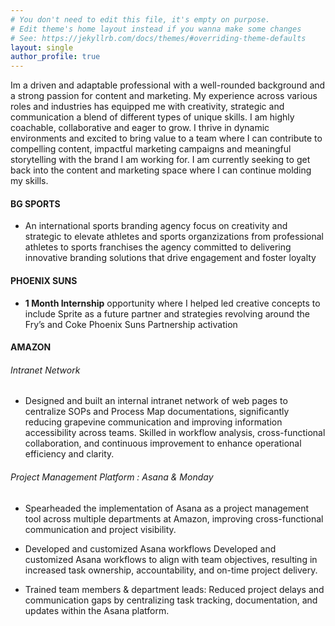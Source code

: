 ```yaml
---
# You don't need to edit this file, it's empty on purpose.
# Edit theme's home layout instead if you wanna make some changes
# See: https://jekyllrb.com/docs/themes/#overriding-theme-defaults
layout: single
author_profile: true
---
```


Im a driven and adaptable professional with a well-rounded background and a strong passion for content and marketing. My experience across various roles and industries has equipped me with creativity, strategic and communication a blend of different types of unique skills. I am highly coachable, collaborative and eager to grow. I thrive in dynamic environments and excited to bring value to a team where I can contribute to compelling content, impactful marketing campaigns and meaningful storytelling with the brand I am working for. I am currently seeking to get back into the content and marketing space where I can continue molding my skills.

#### BG SPORTS

- An international sports branding agency focus on creativity and strategic to elevate athletes and sports organzizations from professional athletes to sports franchises the agency committed to delivering innovative branding solutions that drive engagement and foster loyalty

#### PHOENIX SUNS

- **1 Month Internship** opportunity where I helped led creative concepts to include Sprite as a future partner and strategies revolving around the Fry’s and Coke Phoenix Suns Partnership activation
  
#### AMAZON 

###### Intranet Network

- Designed and built an internal intranet network of web pages to centralize SOPs and Process Map documentations, significantly reducing grapevine communication and improving information accessibility across teams. Skilled in workflow analysis, cross-functional collaboration, and continuous improvement to enhance operational efficiency and clarity.

###### Project Management Platform : Asana & Monday

- Spearheaded the implementation of Asana as a project management tool across multiple departments at Amazon, improving cross-functional communication and project visibility.

- Developed and customized Asana workflows Developed and customized Asana workflows to align with team objectives, resulting in increased task ownership, accountability, and on-time project delivery.
  
- Trained team members & department leads: Reduced project delays and communication gaps by centralizing task tracking, documentation, and updates within the Asana platform.


